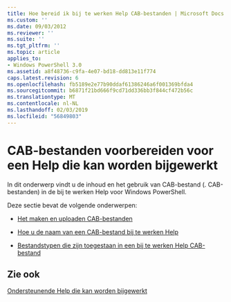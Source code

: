 ```yaml
---
title: Hoe bereid ik bij te werken Help CAB-bestanden | Microsoft Docs
ms.custom: ''
ms.date: 09/03/2012
ms.reviewer: ''
ms.suite: ''
ms.tgt_pltfrm: ''
ms.topic: article
applies_to:
- Windows PowerShell 3.0
ms.assetid: a8f48736-c9fa-4e07-bd18-dd813e11f774
caps.latest.revision: 6
ms.openlocfilehash: fb5189e2e77b90ddaf61386246a6f001369bfda4
ms.sourcegitcommit: b6871f21bd666f9cd71dd336bb3f844cf472b56c
ms.translationtype: MT
ms.contentlocale: nl-NL
ms.lasthandoff: 02/03/2019
ms.locfileid: "56849803"
---
```

# <a name="how-to-prepare-updatable-help-cab-files"></a>CAB-bestanden voorbereiden voor een Help die kan worden bijgewerkt

In dit onderwerp vindt u de inhoud en het gebruik van CAB-bestand (. CAB-bestanden) in de bij te werken Help voor Windows PowerShell.

Deze sectie bevat de volgende onderwerpen:

- [Het maken en uploaden CAB-bestanden](./how-to-create-and-upload-cab-files.md)

- [Hoe u de naam van een CAB-bestand bij te werken Help](./how-to-name-an-updatable-help-cab-file.md)

- [Bestandstypen die zijn toegestaan in een bij te werken Help CAB-bestand](./file-types-permitted-in-an-updatable-help-cab-file.md)

## <a name="see-also"></a>Zie ook

[Ondersteunende Help die kan worden bijgewerkt](./supporting-updatable-help.md)